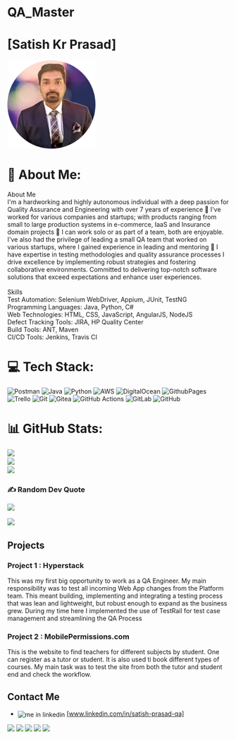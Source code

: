 # QA_Master

# [Satish Kr Prasad]

<img src="profile-pic (4).png" width="200" height="200">

# 💫 About Me:
About Me<br>I'm a hardworking and highly autonomous individual with a deep passion for Quality Assurance and Engineering with over 7 years of experience 💪 I've worked for various companies and startups; with products ranging from small to large production systems in e-commerce, IaaS and Insurance domain projects 💫 I can work solo or as part of a team, both are enjoyable. I've also had the privilege of leading a small QA team that worked on various startups, where I gained experience in leading and mentoring 🤝 I have expertise in testing methodologies and quality assurance processes I drive excellence by implementing robust strategies and fostering collaborative environments. Committed to delivering top-notch software solutions that exceed expectations and enhance user experiences.<br><br>Skills<br>Test Automation: Selenium WebDriver, Appium, JUnit, TestNG<br>Programming Languages: Java, Python, C#<br>Web Technologies: HTML, CSS, JavaScript, AngularJS, NodeJS<br>Defect Tracking Tools: JIRA, HP Quality Center<br>Build Tools: ANT, Maven<br>CI/CD Tools: Jenkins, Travis CI


# 💻 Tech Stack:
![Postman](https://img.shields.io/badge/Postman-FF6C37?style=for-the-badge&logo=postman&logoColor=white) ![Java](https://img.shields.io/badge/java-%23ED8B00.svg?style=for-the-badge&logo=openjdk&logoColor=white) ![Python](https://img.shields.io/badge/python-3670A0?style=for-the-badge&logo=python&logoColor=ffdd54) ![AWS](https://img.shields.io/badge/AWS-%23FF9900.svg?style=for-the-badge&logo=amazon-aws&logoColor=white) ![DigitalOcean](https://img.shields.io/badge/DigitalOcean-%230167ff.svg?style=for-the-badge&logo=digitalOcean&logoColor=white) ![GithubPages](https://img.shields.io/badge/github%20pages-121013?style=for-the-badge&logo=github&logoColor=white) ![Trello](https://img.shields.io/badge/Trello-%23026AA7.svg?style=for-the-badge&logo=Trello&logoColor=white) ![Git](https://img.shields.io/badge/git-%23F05033.svg?style=for-the-badge&logo=git&logoColor=white) ![Gitea](https://img.shields.io/badge/Gitea-34495E?style=for-the-badge&logo=gitea&logoColor=5D9425) ![GitHub Actions](https://img.shields.io/badge/github%20actions-%232671E5.svg?style=for-the-badge&logo=githubactions&logoColor=white) ![GitLab](https://img.shields.io/badge/gitlab-%23181717.svg?style=for-the-badge&logo=gitlab&logoColor=white) ![GitHub](https://img.shields.io/badge/github-%23121011.svg?style=for-the-badge&logo=github&logoColor=white)
# 📊 GitHub Stats:
![](https://github-readme-stats.vercel.app/api?username=qasatish1925&theme=dark&hide_border=false&include_all_commits=false&count_private=false)<br/>
![](https://github-readme-streak-stats.herokuapp.com/?user=qasatish1925&theme=dark&hide_border=false)<br/>
![](https://github-readme-stats.vercel.app/api/top-langs/?username=qasatish1925&theme=dark&hide_border=false&include_all_commits=false&count_private=false&layout=compact)

### ✍️ Random Dev Quote
![](https://quotes-github-readme.vercel.app/api?type=horizontal&theme=radical)

[![](https://visitcount.itsvg.in/api?id=qasatish1925&icon=0&color=0)](https://visitcount.itsvg.in)

## Projects

### Project 1 : Hyperstack

This was my first big opportunity to work as a QA Engineer. My main responsibility was to test all incoming Web App changes from the Platform team.
This meant building, implementing and integrating a testing process that was lean and lightweight, but robust enough to expand as the business grew.
During my time here I implemented the use of TestRail for test case management and streamlining the QA Process

### Project 2 : MobilePermissions.com﻿
This is the website to find teachers for different subjects by student. One can register as a tutor or student. It is also used ti book different types of courses. My main task was to test the site from both the tutor and student end and check the workflow.

## Contact Me

- <img align="center" src="https://cdn.jsdelivr.net/gh/devicons/devicon/icons/linkedin/linkedin-original.svg" href="https://www.linkedin.com/in/satish-prasad-qa/" alt="me in linkedin" height="auto"
width="20"/> [www.linkedin.com/in/satish-prasad-qa]

<img src="https://img.shields.io/badge/Java-ED8B00?style=for-the-badge&logo=java&logoColor=white">
<img src="https://img.shields.io/badge/Python-FFD43B?style=for-the-badge&logo=python&logoColor=blue">
<img src="https://img.shields.io/badge/C%23-239120?style=for-the-badge&logo=c-sharp&logoColor=white">

<img src="https://img.shields.io/badge/JIRA-0052CC?style=for-the-badge&logo=jira&logoColor=white">
<img src="https://img.shields.io/badge/Selenium-43B02A?style=for-the-badge&logo=selenium&logoColor=white">
<img src="https://img.shields.io/badge/JavaScript-F7DF1E?
